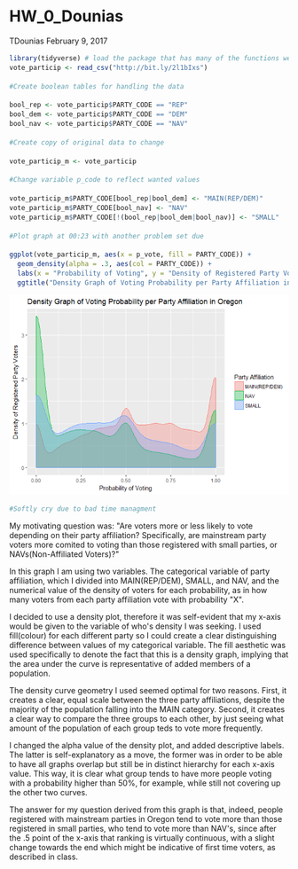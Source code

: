 HW\_0\_Dounias
================
TDounias
February 9, 2017

``` r
library(tidyverse) # load the package that has many of the functions we need
vote_particip <- read_csv("http://bit.ly/2l1bIxs")

#Create boolean tables for handling the data

bool_rep <- vote_particip$PARTY_CODE == "REP"
bool_dem <- vote_particip$PARTY_CODE == "DEM"
bool_nav <- vote_particip$PARTY_CODE == "NAV"

#Create copy of original data to change

vote_particip_m <- vote_particip

#Change variable p_code to reflect wanted values

vote_particip_m$PARTY_CODE[bool_rep|bool_dem] <- "MAIN(REP/DEM)"
vote_particip_m$PARTY_CODE[bool_nav] <- "NAV"
vote_particip_m$PARTY_CODE[!(bool_rep|bool_dem|bool_nav)] <- "SMALL"

#Plot graph at 00:23 with another problem set due

ggplot(vote_particip_m, aes(x = p_vote, fill = PARTY_CODE)) +
  geom_density(alpha = .3, aes(col = PARTY_CODE)) +
  labs(x = "Probability of Voting", y = "Density of Registered Party Voters", fill = "Party Affiliation", col = "Party Affiliation") +
  ggtitle("Density Graph of Voting Probability per Party Affiliation in Oregon")
```

![](HW_0_Dounias_files/figure-markdown_github/unnamed-chunk-1-1.png)

``` r
#Softly cry due to bad time managment
```

My motivating question was: "Are voters more or less likely to vote depending on their party affiliation? Specifically, are mainstream party voters more comited to voting than those registered with small parties, or NAVs(Non-Affiliated Voters)?"

In this graph I am using two variables. The categorical variable of party affiliation, which I divided into MAIN(REP/DEM), SMALL, and NAV, and the numerical value of the density of voters for each probability, as in how many voters from each party affiliation vote with probability "X".

I decided to use a density plot, therefore it was self-evident that my x-axis would be given to the variable of who's density I was seeking. I used fill(colour) for each different party so I could create a clear distinguishing difference between values of my categorical variable. The fill aesthetic was used specifically to denote the fact that this is a density graph, implying that the area under the curve is representative of added members of a population.

The density curve geometry I used seemed optimal for two reasons. First, it creates a clear, equal scale between the three party affiliations, despite the majority of the population falling into the MAIN category. Second, it creates a clear way to compare the three groups to each other, by just seeing what amount of the population of each group teds to vote more frequently.

I changed the alpha value of the density plot, and added descriptive labels. The latter is self-explanatory as a move, the former was in order to be able to have all graphs overlap but still be in distinct hierarchy for each x-axis value. This way, it is clear what group tends to have more people voting with a probability higher than 50%, for example, while still not covering up the other two curves.

The answer for my question derived from this graph is that, indeed, people registered with mainstream parties in Oregon tend to vote more than those registered in small parties, who tend to vote more than NAV's, since after the .5 point of the x-axis that ranking is virtually continuous, with a slight change towards the end which might be indicative of first time voters, as described in class.
